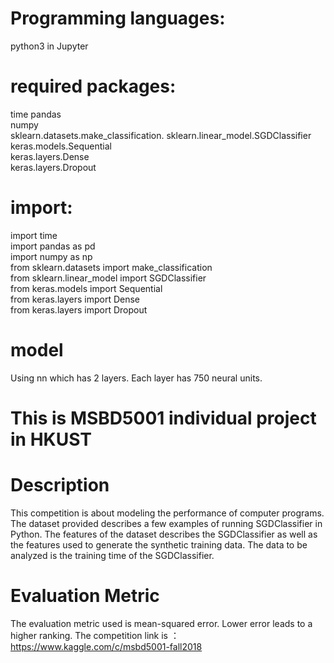# Programming languages:
python3 in Jupyter

# required packages:
time 
pandas   
numpy  
sklearn.datasets.make_classification. 
sklearn.linear_model.SGDClassifier  
keras.models.Sequential  
keras.layers.Dense  
keras.layers.Dropout  

# import:
import time  
import pandas as pd  
import numpy as np  
from sklearn.datasets import make_classification  
from sklearn.linear_model import SGDClassifier  
from keras.models import Sequential  
from keras.layers import Dense  
from keras.layers import Dropout   

# model
Using nn which has 2 layers. Each layer has 750 neural units. 

# This is MSBD5001 individual project in HKUST

# Description
This competition is about modeling the performance of computer programs. The dataset provided describes a few examples of running SGDClassifier in Python. The features of the dataset describes the SGDClassifier as well as the features used to generate the synthetic training data. The data to be analyzed is the training time of the SGDClassifier.

# Evaluation Metric
The evaluation metric used is mean-squared error. Lower error leads to a higher ranking.
The competition link is ： https://www.kaggle.com/c/msbd5001-fall2018
